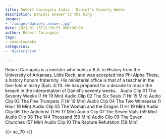 ```yaml
---
title: Robert Caringola Audio - Daniel's Seventy Weeks
description: Daniels answer to the king
images:
- "/images/daniels_answer.jpg"
date: 2021-01-25T11:33:57.000+06:00
author: Robert Caringola
tags:
- seventyweeks
categories:
- 'Historicism '

---
```

Robert Caringola is a minister who holds a B.A. in History from the University of Arkansas, Little Rock, and was accepted into Phi Alpha Theta, a history honors fraternity. His ministerial office is that of a teacher in the five-fold ministry (Eph. 4:11). He has prepared for a decade to repair the breach in the interpretation of Daniel's seventy weeks.
 
Audio Clip 01 The Seventy Weeks (1 Hr 19 Min)
Audio Clip 02 The Six Seals (1 Hr 15 Min)
Audio Clip 03 The Five Trumpets (1 Hr 19 Min)
Audio Clip 04 The Two Witnesses (1 Hour 19 Min)
Audio Clip 05 The Woman and the Dragon (1 Hr 19 Min)
Audio Clip 06 The Antichrist (1 Hr 17 Min)
Audio Clip 07 The Seven Vials (59 Min)
Audio Clip 08 The 144 Thousand (59 Min)
Audio Clip 09 The Seven Churches (57 Min)
Audio Clip 10 The Rapture Refutation (58 Min)

{{< sc_70 >}}